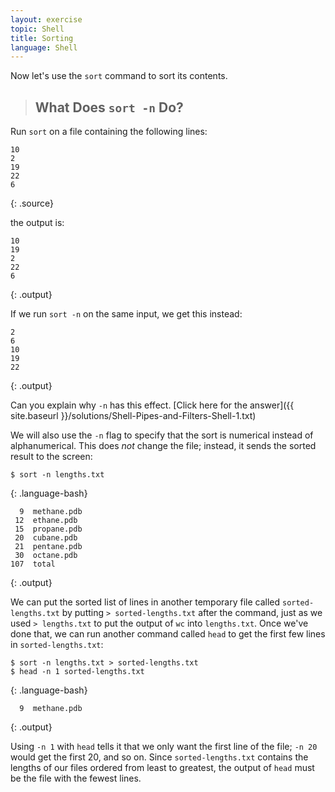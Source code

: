 ```yaml
---
layout: exercise
topic: Shell
title: Sorting 
language: Shell
---
```


Now let's use the `sort` command to sort its contents.

> ## What Does `sort -n` Do?

Run `sort` on a file containing the following lines:

~~~
10
2
19
22
6
~~~
{: .source}

the output is:

~~~
10
19
2
22
6
~~~
{: .output}

If we run `sort -n` on the same input, we get this instead:

~~~
2
6
10
19
22
~~~
{: .output}

Can you explain why `-n` has this effect.
[Click here for the answer]({{ site.baseurl }}/solutions/Shell-Pipes-and-Filters-Shell-1.txt)

We will also use the `-n` flag to specify that the sort is
numerical instead of alphanumerical.
This does *not* change the file;
instead, it sends the sorted result to the screen:

~~~
$ sort -n lengths.txt
~~~
{: .language-bash}

~~~
  9  methane.pdb
 12  ethane.pdb
 15  propane.pdb
 20  cubane.pdb
 21  pentane.pdb
 30  octane.pdb
107  total
~~~
{: .output}

We can put the sorted list of lines in another temporary file called `sorted-lengths.txt`
by putting `> sorted-lengths.txt` after the command,
just as we used `> lengths.txt` to put the output of `wc` into `lengths.txt`.
Once we've done that,
we can run another command called `head` to get the first few lines in `sorted-lengths.txt`:

~~~
$ sort -n lengths.txt > sorted-lengths.txt
$ head -n 1 sorted-lengths.txt
~~~
{: .language-bash}

~~~
  9  methane.pdb
~~~
{: .output}

Using `-n 1` with `head` tells it that
we only want the first line of the file;
`-n 20` would get the first 20,
and so on.
Since `sorted-lengths.txt` contains the lengths of our files ordered from least to greatest,
the output of `head` must be the file with the fewest lines.
